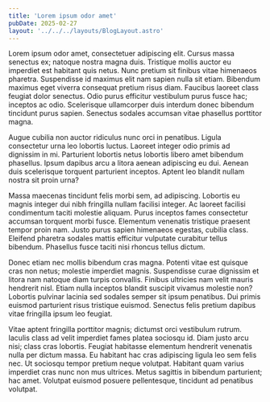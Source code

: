 ```yaml
---
title: 'Lorem ipsum odor amet'
pubDate: 2025-02-27
layout: '../../../layouts/BlogLayout.astro'
---
```


Lorem ipsum odor amet, consectetuer adipiscing elit. Cursus massa senectus ex; natoque nostra magna duis. Tristique mollis auctor eu imperdiet est habitant quis netus. Nunc pretium sit finibus vitae himenaeos pharetra. Suspendisse id maximus elit nam sapien nulla sit etiam. Bibendum maximus eget viverra consequat pretium risus diam. Faucibus laoreet class feugiat dolor senectus. Odio purus efficitur vestibulum purus fusce hac; inceptos ac odio. Scelerisque ullamcorper duis interdum donec bibendum tincidunt purus sapien. Senectus sodales accumsan vitae phasellus porttitor magna.

Augue cubilia non auctor ridiculus nunc orci in penatibus. Ligula consectetur urna leo lobortis luctus. Laoreet integer odio primis ad dignissim in mi. Parturient lobortis netus lobortis libero amet bibendum phasellus. Ipsum dapibus arcu a litora aenean adipiscing eu dui. Aenean duis scelerisque torquent parturient inceptos. Aptent leo blandit nullam nostra sit proin urna?

Massa maecenas tincidunt felis morbi sem, ad adipiscing. Lobortis eu magnis integer dui nibh fringilla nullam facilisi integer. Ac laoreet facilisi condimentum taciti molestie aliquam. Purus inceptos fames consectetur accumsan torquent morbi fusce. Elementum venenatis tristique praesent tempor proin nam. Justo purus sapien himenaeos egestas, cubilia class. Eleifend pharetra sodales mattis efficitur vulputate curabitur tellus bibendum. Phasellus fusce taciti nisi rhoncus tellus dictum.

Donec etiam nec mollis bibendum cras magna. Potenti vitae est quisque cras non netus; molestie imperdiet magnis. Suspendisse curae dignissim et litora nam natoque diam turpis convallis. Finibus ultricies nam velit mauris hendrerit nisl. Etiam nulla inceptos blandit suscipit vivamus molestie non? Lobortis pulvinar lacinia sed sodales semper sit ipsum penatibus. Dui primis euismod parturient risus tristique euismod. Senectus felis pretium dapibus vitae fringilla ipsum leo feugiat.

Vitae aptent fringilla porttitor magnis; dictumst orci vestibulum rutrum. Iaculis class ad velit imperdiet fames platea sociosqu id. Diam justo arcu nisi; class cras lobortis. Feugiat habitasse elementum hendrerit venenatis nulla per dictum massa. Eu habitant hac cras adipiscing ligula leo sem felis nec. Ut sociosqu tempor pretium neque volutpat. Habitant quam varius imperdiet cras nunc non mus ultrices. Metus sagittis in bibendum parturient; hac amet. Volutpat euismod posuere pellentesque, tincidunt ad penatibus volutpat.